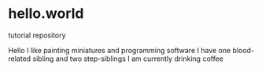 # hello.world
tutorial repository

Hello I like painting miniatures and programming software
I have one blood-related sibling and two step-siblings
I am currently drinking coffee
